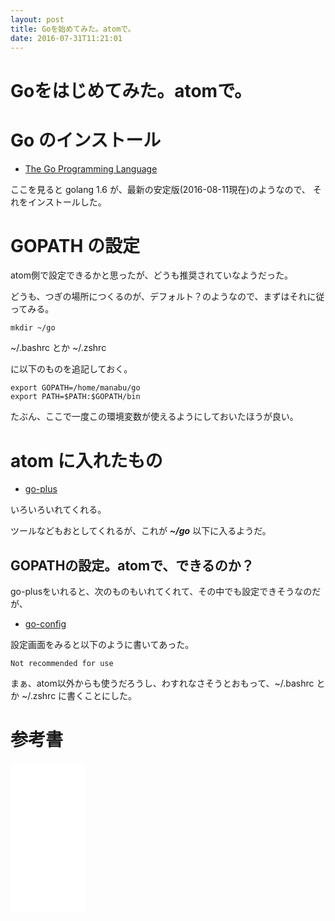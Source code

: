 ```yaml
---
layout: post
title: Goを始めてみた。atomで。
date: 2016-07-31T11:21:01
---
```


# Goをはじめてみた。atomで。

# Go のインストール

* [The Go Programming Language](https://golang.org/)

ここを見ると golang 1.6 が、最新の安定版(2016-08-11現在)のようなので、
それをインストールした。

# GOPATH の設定

atom側で設定できるかと思ったが、どうも推奨されていなようだった。

どうも、つぎの場所につくるのが、デフォルト？のようなので、まずはそれに従ってみる。

```
mkdir ~/go
```

~/.bashrc とか ~/.zshrc

に以下のものを追記しておく。

```
export GOPATH=/home/manabu/go
export PATH=$PATH:$GOPATH/bin
```

たぶん、ここで一度この環境変数が使えるようにしておいたほうが良い。

# atom に入れたもの

* [go-plus](https://atom.io/packages/go-plus)

いろいろいれてくれる。

ツールなどもおとしてくれるが、これが ***~/go*** 以下に入るようだ。

## GOPATHの設定。atomで、できるのか？

go-plusをいれると、次のものもいれてくれて、その中でも設定できそうなのだが、

* [go-config](https://atom.io/packages/go-config)

設定画面をみると以下のように書いてあった。

```
Not recommended for use
```

まぁ、atom以外からも使うだろうし、わすれなさそうとおもって、~/.bashrc とか ~/.zshrc に書くことにした。

# 参考書

<iframe style="width:120px;height:240px;" marginwidth="0" marginheight="0" scrolling="no" frameborder="0" src="//rcm-fe.amazon-adsystem.com/e/cm?lt1=_blank&bc1=000000&IS2=1&bg1=FFFFFF&fc1=000000&lc1=0000FF&t=mi3002-22&o=9&p=8&l=as4&m=amazon&f=ifr&ref=as_ss_li_til&asins=4621300253&linkId=54b7e05ab6406ca0d71627d0bd6794ab"></iframe>
